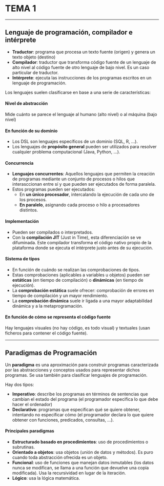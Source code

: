 # TEMA 1
---
## Lenguaje de programación, compilador e intérprete
- **Traductor**: programa que procesa un texto fuente (origen) y genera un texto objeto (destino)
- **Compilador**: traductor que transforma código fuente de un lenguaje de alto nivel al código fuente de otro lenguaje de bajo nivel. Es un caso particular de traductor.
- **Intérprete**: ejecuta las instrucciones de los programas escritos en un lenguaje de programación.

Los lenguajes suelen clasificarse en base a una serie de características:

#### Nivel de abstracción
Mide cuánto se parece el lenguaje al humano (alto nivel) o al máquina (bajo nivel)

#### En función de su dominio
- Los DSL son lenguajes específicos de un dominio (SQL, R, ...).
- Los lenguajes de **propósito general** pueden ser utilizados para resolver cualquier problema computacional (Java, Python, ...).

#### Concurrencia
- **Lenguajes concurrentes**: Aquellos lenguajes que permiten la creación de programas mediante un conjunto de procesos o hilos que interasccionan entre sí y que pueden ser ejecutados de forma paralela.
- Estos programas pueden ser ejecutados:
	- En **un único procesador**, intercalando la ejecución de cada uno de los procesos.
	- **En paralelo**, asignando cada proceso o hilo a procesadores distintos.

#### Implementación
- Pueden ser compilados o interpretados.
- Con la **compilación JIT** (Just in Time), esta diferenciación se ve difuminada. Este compilador transforma el código nativo propio de la plataforma donde se ejecuta el intérprete justo antes de su ejecución.

#### Sistema de tipos
- En función de cuándo se realizan las comprobaciones de tipos.
- Estas comprobaciones (aplicables a variables u objetos) pueden ser **estáticas** (en tiempo de compilación) o **dinámicas** (en tiempo de ejecución).
- La **comprobación estática** suele ofrecer: comprobación de errores en tiempo de compilación y un mayor rendimiento.
- La **comprobación dinámica** suele ir ligada a una mayor adaptabilidad dinámica y a la metaprogramación.

#### En función de cómo se representa el código fuente
Hay lenguajes visuales (no hay código, es todo visual) y textuales (usan ficheros para contener el código fuente).

---
## Paradigmas de Programación
Un **paradigma** es una aproximación para construir programas caracterizada por las abstracciones y conceptos usados para representar dichos programas. Se usa también para clasificar lenguajes de programación.

Hay dos tipos:
- **Imperativo**: describe los programas en términos de sentencias que cambian el estado del programa (el programador especifica lo que debe hacer el ordenador)
- **Declarativo**: programas que especifican qué se quiere obtener, intentando no especificar cómo (el programador declara lo que quiere obtener con funciones, predicados, consultas, ...).

#### Principales paradigmas
- **Estructurado basado en procedimientos**: uso de procedimientos o subrutinas.
- **Orientado a objetos**: usa objetos (unión de datos y métodos). Es puro cuando toda abstracción ofrecida es un objeto.
- **Funcional**: uso de funciones que manejan datos inmutables (los datos nunca se modifican, se llama a una función que devuelve una copia modificada). Usa la recursividad en lugar de la iteración.
- **Lógico**: usa la lógica matemática.
